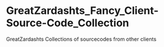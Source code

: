 # GreatZardashts_Fancy_Client-Source-Code_Collection
GreatZardashts Collections of sourcecodes from other clients

